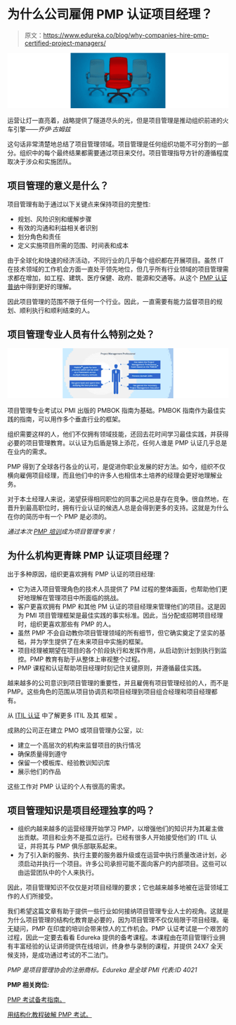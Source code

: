 # 为什么公司雇佣 PMP 认证项目经理？

> 原文：<https://www.edureka.co/blog/why-companies-hire-pmp-certified-project-managers/>

[![](img/d8ae9dd54679c5285d179dedf2050f75.png)](https://www.edureka.co/blog/?p=9010)

运营让灯一直亮着，战略提供了隧道尽头的光，但是项目管理是推动组织前进的火车引擎——*乔伊·古姆兹*

这句话非常清楚地总结了项目管理领域。项目管理是任何组织功能不可分割的一部分。组织中的每个最终结果都需要通过项目来交付。项目管理指导方针的遵循程度取决于涉众和实施团队。

## **项目管理的意义是什么？**

项目管理有助于通过以下关键点来保持项目的完整性:

*   规划、风险识别和缓解步骤
*   有效的沟通和利益相关者识别
*   划分角色和责任
*   定义实施项目所需的范围、时间表和成本

由于全球化和快速的经济活动，不同行业的几乎每个组织都在开展项目。虽然 IT 在技术领域的工作机会方面一直处于领先地位，但几乎所有行业领域的项目管理需求都在增加，如工程、建筑、医疗保健、政府、能源和交通等。从这个 [PMP 认证普纳](https://www.edureka.co/pmp-certification-exam-training-pune)中得到更好的理解。

因此项目管理的范围不限于任何一个行业。因此，一直需要有能力监督项目的规划、顺利执行和顺利结束的人。

## **项目管理专业人员有什么特别之处？**

![](img/eabceda19816d6b9baaccb1983991040.png "PMP Professionals")

项目管理专业考试以 PMI 出版的 PMBOK 指南为基础。PMBOK 指南作为最佳实践的指南，可以用作多个垂直行业的框架。

组织需要这样的人，他们不仅拥有领域技能，还回去花时间学习最佳实践，并获得必要的项目管理教育。以认证为后盾是锦上添花，任何人谁是 PMP 认证几乎总是在业内的需求。

PMP 得到了全球各行各业的认可，是促进你职业发展的好方法。如今，组织不仅横向雇佣项目经理，而且他们中的许多人也相信本土培养的经理会更好地理解业务。

对于本土经理人来说，渴望获得相同职位的同事之间总是存在竞争。很自然地，在晋升到最高职位时，拥有行业认证的候选人总是会得到更多的支持。这就是为什么在你的简历中有一个 PMP 是必须的。

*通过本次 [PMP 培训](https://www.edureka.co/pmp-certification-exam-training)成为项目管理专家！*

## **为什么机构更青睐 PMP 认证项目经理？**

出于多种原因，组织更喜欢拥有 PMP 认证的项目经理:

*   它为进入项目管理角色的技术人员提供了 PM 过程的整体画面，也帮助他们更好地理解在管理项目中所面临的挑战。
*   客户更喜欢拥有 PMP 和其他 PM 认证的项目经理来管理他们的项目。这是因为 PMI 项目管理框架是最佳实践的事实标准。因此，当分配或招聘项目经理时，组织更喜欢那些有 PMP 的人。
*   虽然 PMP 不会自动教你项目管理领域的所有细节，但它确实奠定了坚实的基础，并为学生提供了在未来项目中实施的框架。
*   项目经理被期望在项目的各个阶段执行和发挥作用，从启动到计划到执行到监控。PMP 教育有助于从整体上审视整个过程。
*   PMP 课程和认证帮助项目经理时刻记住关键原则，并遵循最佳实践。

越来越多的公司意识到项目管理的重要性，并且雇佣有项目管理经验的人，而不是 PMP。这些角色的范围从项目协调员和项目经理到项目组合经理和项目经理都有。

从 [ITIL 认证](https://www.edureka.co/itil4-foundation-certification-training) 中了解更多 ITIL 及其 框架 。

成熟的公司正在建立 PMO 或项目管理办公室，以:

*   建立一个高层次的机构来监督项目的执行情况
*   确保质量得到遵守
*   保留一个模板库、经验教训知识库
*   展示他们的作品

这些工作对 PMP 认证的个人有很高的需求。

## **项目管理知识是项目经理独享的吗？**

*   组织内越来越多的运营经理开始学习 PMP，以增强他们的知识并为其雇主做出贡献。项目和业务不是孤立运行。已经有很多人开始接受他们的 ITIL 认证，并将其与 PMP 俱乐部联系起来。
*   为了引入新的服务、执行主要的服务器升级或在运营中执行质量改进计划，必须启动并执行一个项目。许多公司承担可能不面向客户的内部项目。这些可以由运营团队中的个人来执行。

因此，项目管理知识不仅仅是对项目经理的要求；它也越来越多地被在运营领域工作的人们所接受。

我们希望这篇文章有助于提供一些行业如何接纳项目管理专业人士的视角。这就是为什么项目管理的结构化教育是必要的，因为项目管理不仅仅局限于项目经理。毫无疑问，PMP 在印度的培训会带来惊人的工作机会。PMP 认证考试是一个艰苦的过程，因此一定要去看看 Edureka 提供的备考课程。本课程由在项目管理行业拥有丰富经验的认证讲师提供在线培训，终身参与录制的课程，并提供 24X7 全天候支持，是成功通过考试的不二法门。

*PMP 是项目管理协会的注册商标。Edureka 是全球 PMI 代表:ID 4021*

**PMP 相关岗位:**

[PMP 考试备考指南。](https://www.edureka.co/blog/pmp-exam-prep/)

[用结构化教程破解 PMP 考试。](https://www.edureka.co/blog/cracking-pmp-exams-with-structured-pmp-tutorials/)